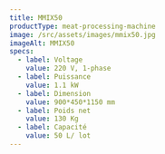 ```yaml
---
title: MMIX50
productType: meat-processing-machine
image: /src/assets/images/mmix50.jpg
imageAlt: MMIX50
specs:
  - label: Voltage
    value: 220 V, 1-phase
  - label: Puissance
    value: 1.1 kW
  - label: Dimension
    value: 900*450*1150 mm
  - label: Poids net
    value: 130 Kg
  - label: Capacité
    value: 50 L/ lot
---
```

